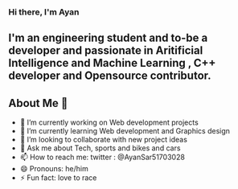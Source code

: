 

### Hi there, I'm Ayan 



## I'm an engineering student and to-be a developer and passionate in Aritificial Intelligence and Machine Learning , C++ developer and Opensource contributor. 



## About Me 👀

- 🔭 I’m currently working on Web development projects
- 🌱 I’m currently learning Web development and Graphics design
- 👯 I’m looking to collaborate with new project ideas
- 💬 Ask me about Tech, sports and bikes and cars
- 📫 How to reach me: twitter : @AyanSar51703028
- 😄 Pronouns: he/him
- ⚡ Fun fact: love to race 


